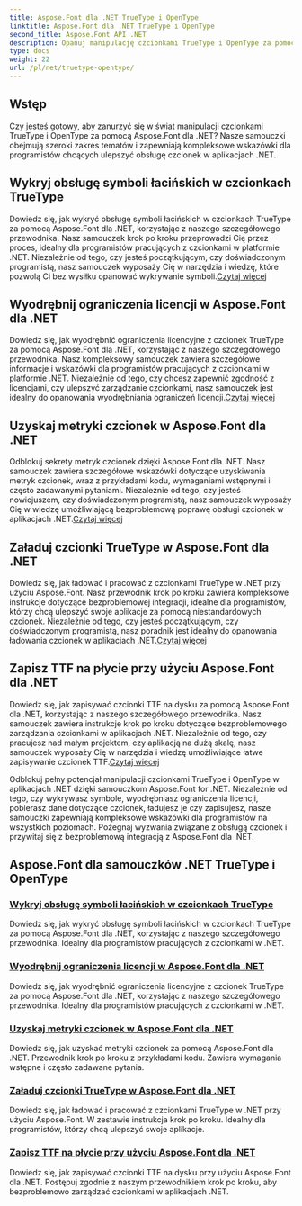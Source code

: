 ```yaml
---
title: Aspose.Font dla .NET TrueType i OpenType
linktitle: Aspose.Font dla .NET TrueType i OpenType
second_title: Aspose.Font API .NET
description: Opanuj manipulację czcionkami TrueType i OpenType za pomocą samouczków Aspose.Font dla .NET. Naucz się wykrywać symbole i wyodrębniać ograniczenia licencyjne. załaduj i zapisz czcionki.
type: docs
weight: 22
url: /pl/net/truetype-opentype/
---
```


## Wstęp

Czy jesteś gotowy, aby zanurzyć się w świat manipulacji czcionkami TrueType i OpenType za pomocą Aspose.Font dla .NET? Nasze samouczki obejmują szeroki zakres tematów i zapewniają kompleksowe wskazówki dla programistów chcących ulepszyć obsługę czcionek w aplikacjach .NET.

## Wykryj obsługę symboli łacińskich w czcionkach TrueType

Dowiedz się, jak wykryć obsługę symboli łacińskich w czcionkach TrueType za pomocą Aspose.Font dla .NET, korzystając z naszego szczegółowego przewodnika. Nasz samouczek krok po kroku przeprowadzi Cię przez proces, idealny dla programistów pracujących z czcionkami w platformie .NET. Niezależnie od tego, czy jesteś początkującym, czy doświadczonym programistą, nasz samouczek wyposaży Cię w narzędzia i wiedzę, które pozwolą Ci bez wysiłku opanować wykrywanie symboli.[Czytaj więcej](./detect-latin-symbols-support-truetype-fonts/)

## Wyodrębnij ograniczenia licencji w Aspose.Font dla .NET

 Dowiedz się, jak wyodrębnić ograniczenia licencyjne z czcionek TrueType za pomocą Aspose.Font dla .NET, korzystając z naszego szczegółowego przewodnika. Nasz kompleksowy samouczek zawiera szczegółowe informacje i wskazówki dla programistów pracujących z czcionkami w platformie .NET. Niezależnie od tego, czy chcesz zapewnić zgodność z licencjami, czy ulepszyć zarządzanie czcionkami, nasz samouczek jest idealny do opanowania wyodrębniania ograniczeń licencji.[Czytaj więcej](./extract-license-restrictions/)

## Uzyskaj metryki czcionek w Aspose.Font dla .NET

Odblokuj sekrety metryk czcionek dzięki Aspose.Font dla .NET. Nasz samouczek zawiera szczegółowe wskazówki dotyczące uzyskiwania metryk czcionek, wraz z przykładami kodu, wymaganiami wstępnymi i często zadawanymi pytaniami. Niezależnie od tego, czy jesteś nowicjuszem, czy doświadczonym programistą, nasz samouczek wyposaży Cię w wiedzę umożliwiającą bezproblemową poprawę obsługi czcionek w aplikacjach .NET.[Czytaj więcej](./get-font-metrics/)

## Załaduj czcionki TrueType w Aspose.Font dla .NET

 Dowiedz się, jak ładować i pracować z czcionkami TrueType w .NET przy użyciu Aspose.Font. Nasz przewodnik krok po kroku zawiera kompleksowe instrukcje dotyczące bezproblemowej integracji, idealne dla programistów, którzy chcą ulepszyć swoje aplikacje za pomocą niestandardowych czcionek. Niezależnie od tego, czy jesteś początkującym, czy doświadczonym programistą, nasz poradnik jest idealny do opanowania ładowania czcionek w aplikacjach .NET.[Czytaj więcej](./load-truetype-fonts/)

## Zapisz TTF na płycie przy użyciu Aspose.Font dla .NET

Dowiedz się, jak zapisywać czcionki TTF na dysku za pomocą Aspose.Font dla .NET, korzystając z naszego szczegółowego przewodnika. Nasz samouczek zawiera instrukcje krok po kroku dotyczące bezproblemowego zarządzania czcionkami w aplikacjach .NET. Niezależnie od tego, czy pracujesz nad małym projektem, czy aplikacją na dużą skalę, nasz samouczek wyposaży Cię w narzędzia i wiedzę umożliwiające łatwe zapisywanie czcionek TTF.[Czytaj więcej](./save-ttf-to-disc/)

Odblokuj pełny potencjał manipulacji czcionkami TrueType i OpenType w aplikacjach .NET dzięki samouczkom Aspose.Font for .NET. Niezależnie od tego, czy wykrywasz symbole, wyodrębniasz ograniczenia licencji, pobierasz dane dotyczące czcionek, ładujesz je czy zapisujesz, nasze samouczki zapewniają kompleksowe wskazówki dla programistów na wszystkich poziomach. Pożegnaj wyzwania związane z obsługą czcionek i przywitaj się z bezproblemową integracją z Aspose.Font dla .NET. 
## Aspose.Font dla samouczków .NET TrueType i OpenType
### [Wykryj obsługę symboli łacińskich w czcionkach TrueType](./detect-latin-symbols-support-truetype-fonts/)
Dowiedz się, jak wykryć obsługę symboli łacińskich w czcionkach TrueType za pomocą Aspose.Font dla .NET, korzystając z naszego szczegółowego przewodnika. Idealny dla programistów pracujących z czcionkami w .NET.
### [Wyodrębnij ograniczenia licencji w Aspose.Font dla .NET](./extract-license-restrictions/)
Dowiedz się, jak wyodrębnić ograniczenia licencyjne z czcionek TrueType za pomocą Aspose.Font dla .NET, korzystając z naszego szczegółowego przewodnika. Idealny dla programistów pracujących z czcionkami w .NET.
### [Uzyskaj metryki czcionek w Aspose.Font dla .NET](./get-font-metrics/)
Dowiedz się, jak uzyskać metryki czcionek za pomocą Aspose.Font dla .NET. Przewodnik krok po kroku z przykładami kodu. Zawiera wymagania wstępne i często zadawane pytania.
### [Załaduj czcionki TrueType w Aspose.Font dla .NET](./load-truetype-fonts/)
Dowiedz się, jak ładować i pracować z czcionkami TrueType w .NET przy użyciu Aspose.Font. W zestawie instrukcja krok po kroku. Idealny dla programistów, którzy chcą ulepszyć swoje aplikacje.
### [Zapisz TTF na płycie przy użyciu Aspose.Font dla .NET](./save-ttf-to-disc/)
Dowiedz się, jak zapisywać czcionki TTF na dysku przy użyciu Aspose.Font dla .NET. Postępuj zgodnie z naszym przewodnikiem krok po kroku, aby bezproblemowo zarządzać czcionkami w aplikacjach .NET.